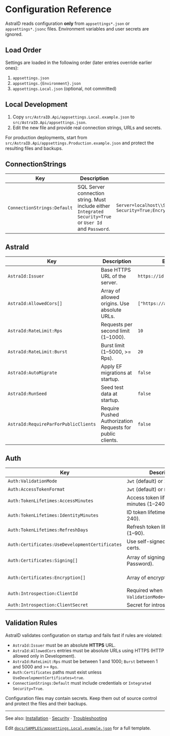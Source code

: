 # Configuration Reference

AstraID reads configuration **only** from `appsettings*.json` or `appsettings*.jsonc` files. Environment variables and user secrets are ignored.

## Load Order

Settings are loaded in the following order (later entries override earlier ones):

1. `appsettings.json`
2. `appsettings.{Environment}.json`
3. `appsettings.Local.json` (optional, not committed)

## Local Development

1. Copy `src/AstraID.Api/appsettings.Local.example.json` to `src/AstraID.Api/appsettings.json`.
2. Edit the new file and provide real connection strings, URLs and secrets.

For production deployments, start from `src/AstraID.Api/appsettings.Production.example.json` and protect the resulting files and backups.

## ConnectionStrings

| Key | Description | Example |
|-----|-------------|---------|
| `ConnectionStrings:Default` | SQL Server connection string. Must include either `Integrated Security=True` or `User Id` and `Password`. | `Server=localhost\\SQLEXPRESS;Database=AstraID;Integrated Security=True;Encrypt=True;TrustServerCertificate=True` |

## AstraId

| Key | Description | Example |
|-----|-------------|---------|
| `AstraId:Issuer` | Base HTTPS URL of the server. | `https://id.example.com` |
| `AstraId:AllowedCors[]` | Array of allowed origins. Use absolute URLs. | `["https://app.example.com"]` |
| `AstraId:RateLimit:Rps` | Requests per second limit (1–1000). | `10` |
| `AstraId:RateLimit:Burst` | Burst limit (1–5000, >= Rps). | `20` |
| `AstraId:AutoMigrate` | Apply EF migrations at startup. | `false` |
| `AstraId:RunSeed` | Seed test data at startup. | `false` |
| `AstraId:RequireParForPublicClients` | Require Pushed Authorization Requests for public clients. | `false` |

## Auth

| Key | Description | Example |
|-----|-------------|---------|
| `Auth:ValidationMode` | `Jwt` (default) or `Introspection`. | `Jwt` |
| `Auth:AccessTokenFormat` | `Jwt` (default) or `Reference`. | `Jwt` |
| `Auth:TokenLifetimes:AccessMinutes` | Access token lifetime in minutes (1–240). | `60` |
| `Auth:TokenLifetimes:IdentityMinutes` | ID token lifetime in minutes (1–240). | `15` |
| `Auth:TokenLifetimes:RefreshDays` | Refresh token lifetime in days (1–90). | `14` |
| `Auth:Certificates:UseDevelopmentCertificates` | Use self-signed development certs. | `true` |
| `Auth:Certificates:Signing[]` | Array of signing certs (Path, Password). | `{ "Path": "C:\\certs\\signing.pfx", "Password": "CHANGE_ME" }` |
| `Auth:Certificates:Encryption[]` | Array of encryption certs. | `{ "Path": "C:\\certs\\enc.pfx", "Password": "CHANGE_ME" }` |
| `Auth:Introspection:ClientId` | Required when `ValidationMode=Introspection`. | `admin-cli` |
| `Auth:Introspection:ClientSecret` | Secret for introspection client. | `***` |

## Validation Rules

AstraID validates configuration on startup and fails fast if rules are violated:

- `AstraId:Issuer` must be an absolute **HTTPS** URL.
- `AstraId:AllowedCors` entries must be absolute URLs using HTTPS (HTTP allowed only in Development).
- `AstraId:RateLimit:Rps` must be between 1 and 1000; `Burst` between 1 and 5000 and >= `Rps`.
- `Auth:Certificates` paths must exist unless `UseDevelopmentCertificates=true`.
- `ConnectionStrings:Default` must include credentials or `Integrated Security=True`.

Configuration files may contain secrets. Keep them out of source control and protect the files and their backups.

---

See also: [Installation](INSTALL.md) · [Security](SECURITY.md) · [Troubleshooting](TROUBLESHOOTING.md)

Edit [`docs/SAMPLES/appsettings.Local.example.json`](SAMPLES/appsettings.Local.example.json) for a full template.
